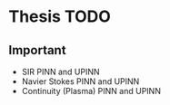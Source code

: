 # Thesis TODO

## Important

- SIR PINN and UPINN
- Navier Stokes PINN and UPINN
- Continuity (Plasma) PINN and UPINN

